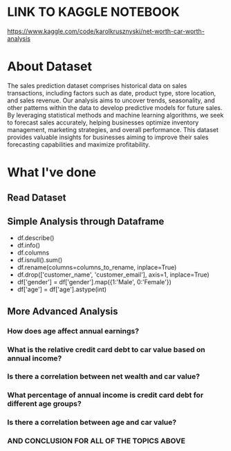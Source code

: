 # LINK TO KAGGLE NOTEBOOK
https://www.kaggle.com/code/karolkrusznyski/net-worth-car-worth-analysis

# About Dataset
The sales prediction dataset comprises historical data on sales transactions, including factors such as date, product type, store location, and sales revenue. Our analysis aims to uncover trends, seasonality, and other patterns within the data to develop predictive models for future sales. By leveraging statistical methods and machine learning algorithms, we seek to forecast sales accurately, helping businesses optimize inventory management, marketing strategies, and overall performance. This dataset provides valuable insights for businesses aiming to improve their sales forecasting capabilities and maximize profitability.

# What I've done
## Read Dataset
## Simple Analysis through Dataframe
* df.describe()
* df.info()
* df.columns
* df.isnull().sum()
* df.rename(columns=columns_to_rename, inplace=True)
* df.drop(['customer_name', 'customer_email'], axis=1, inplace=True)
* df['gender'] = df['gender'].map({1:'Male', 0:'Female'})
* df['age'] = df['age'].astype(int)

## More Advanced Analysis
### How does age affect annual earnings?
### What is the relative credit card debt to car value based on annual income?
### Is there a correlation between net wealth and car value?
### What percentage of annual income is credit card debt for different age groups?
### Is there a correlation between age and car value?
### AND CONCLUSION FOR ALL OF THE TOPICS ABOVE

